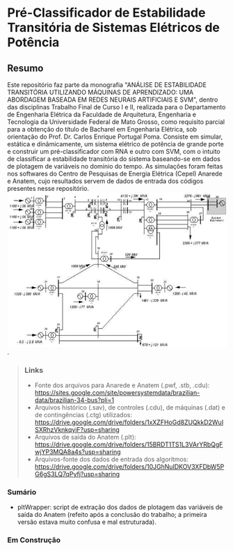 # Pré-Classificador de Estabilidade Transitória de Sistemas Elétricos de Potência 
## Resumo
Este repositório faz parte da monografia "ANÁLISE DE ESTABILIDADE TRANSITÓRIA UTILIZANDO MÁQUINAS DE APRENDIZADO: UMA ABORDAGEM BASEADA EM REDES NEURAIS ARTIFICIAIS E SVM", dentro das disciplinas Trabalho Final de Curso I e II, realizada para o Departamento de Engenharia Elétrica da Faculdade de Arquitetura, Engenharia e Tecnologia da Universidade Federal de Mato Grosso, como requisito parcial para a obtenção do título de Bacharel em Engenharia Elétrica, sob orientação do Prof. Dr. Carlos Enrique Portugal Poma.
Consiste em simular, estática e dinâmicamente, um sistema elétrico de potência de grande porte e construir um pré-classificador com RNA e outro com SVM, com o intuito de classificar a estabilidade transitória do sistema baseando-se em dados de plotagem de variáveis no domínio do tempo.
As simulações foram feitas nos softwares do Centro de Pesquisas de Energia Elétrica (Cepel) Anarede e Anatem, cujo resultados servem de dados de entrada dos códigos presentes nesse repositório.
![34bus Brazilian Power System](34bus_powersystem.jpg "34-bus Brazilian Power System").
> ### Links
> - Fonte dos arquivos para Anarede e Anatem (.pwf, .stb, .cdu): <https://sites.google.com/site/powersystemdata/brazilian-data/brazilian-34-bus?pli=1>
> - Arquivos histórico (.sav), de controles (.cdu), de máquinas (.dat) e de contingências (.ctg) utilizados: <https://drive.google.com/drive/folders/1xXZFHoGd8ZUQkkD2WuISXRhzVknkqyiF?usp=sharing>
> - Arquivos de saída do Anatem (.plt): <https://drive.google.com/drive/folders/15BRDT1TS1L3VArYRbQgFwjYP3MQA8a4s?usp=sharing>
> - Arquivos-fonte dos dados de entrada dos algoritmos: <https://drive.google.com/drive/folders/10JGhNuIDKOV3XFDbW5PG6gS3LQ7qPyfj?usp=sharing>


### Sumário
- pltWrapper: script de extração dos dados de plotagem das variáveis de saída do Anatem (refeito após a conclusão do trabalho; a primeira versão estava muito confusa e mal estruturada).
### Em Construção

